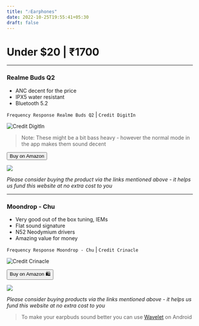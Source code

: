 ```yaml
---
title: "🎶Earphones"
date: 2022-10-25T19:55:41+05:30
draft: false
---
```

<link rel="stylesheet" href="/styles.css">

# Under $20 | ₹1700
___

### Realme Buds Q2
- ANC decent for the price
- IPX5 water resistant
- Bluetooth 5.2

`Frequency Response Realme Buds Q2` | `Credit DigitIn`

![Credit DigitIn](https://static.digit.in/default/5bb838b95631d6719457ee8308604f73ef9710d5.jpeg)


> Note: These might be a bit bass heavy - however the normal mode in the app makes them sound decent

<!-- | _Realme Buds Q2_ | [Amazon](https://amzn.to/3gK3Zle) | [Flipkart](https://www.flipkart.com/realme-buds-q2-active-noise-cancellation-bluetooth-headset/p/itmc147963831a86)|
|----|---|---| -->

<button class="button-58" role="button" onclick="location.href='https://amzn.to/3gK3Zle'" >Buy on Amazon</button>

<!-- Realme Buds Q2 Amazon Small embed -->
<a href="https://www.amazon.in/realme-Active-Noise-Cancellation-Earphones/dp/B091G8TJ33?crid=3U26MJBBF514K&keywords=realme+buds+q2&qid=1666762545&qu=eyJxc2MiOiIyLjc0IiwicXNhIjoiMi4wNSIsInFzcCI6IjEuODAifQ%3D%3D&s=electronics&sprefix=%2Celectronics%2C706&sr=1-1&linkCode=li1&tag=jinjja-21&linkId=43ac1c5759528053cfaab7a2c263a004&language=en_IN&ref_=as_li_ss_il" target="_blank"><img border="0" src="//ws-in.amazon-adsystem.com/widgets/q?_encoding=UTF8&ASIN=B091G8TJ33&Format=_SL110_&ID=AsinImage&MarketPlace=IN&ServiceVersion=20070822&WS=1&tag=jinjja-21&language=en_IN" ></a><img src="https://ir-in.amazon-adsystem.com/e/ir?t=jinjja-21&language=en_IN&l=li1&o=31&a=B091G8TJ33" width="1" height="1" border="0" alt="" style="border:none !important; margin:0px !important;" />

_Please consider buying the product via the links mentioned above - it helps us fund this website at no extra cost to you_

___


### Moondrop - Chu
- Very good out of the box tuning, IEMs
- Flat sound signature
- N52 Neodymium drivers
- Amazing value for money

`Frequency Response Moondrop - Chu` | `Credit Crinacle`

![Credit Crinacle](https://cdn.shopify.com/s/files/1/0153/8863/files/Headphone-Zone-Moondrop-Chu-Banner.jpg?v=1657354246)

<!-- | Moondrop - Chu | [Amazon](https://amzn.to/3TCoNKb) | 
|--|--| -->

<button class="button-58" role="button" onclick="location.href='https://amzn.to/3TCoNKb'" >Buy on Amazon 🛍️</button>

<!-- Moondrop - Chu Amazon Small embed -->
<a href="https://www.amazon.in/Moondrop-CHU-Performance-Dynamic-Earphone/dp/B09XHTHG61?qu=eyJxc2MiOiIyLjkyIiwicXNhIjoiMi4yMyIsInFzcCI6IjAuNTkifQ%3D%3D&linkCode=li1&tag=jinjja-21&linkId=f0609bfb927434b64d931a66d25e4934&language=en_IN&ref_=as_li_ss_il" target="_blank"><img border="0" src="//ws-in.amazon-adsystem.com/widgets/q?_encoding=UTF8&ASIN=B09XHTHG61&Format=_SL110_&ID=AsinImage&MarketPlace=IN&ServiceVersion=20070822&WS=1&tag=jinjja-21&language=en_IN" ></a><img src="https://ir-in.amazon-adsystem.com/e/ir?t=jinjja-21&language=en_IN&l=li1&o=31&a=B09XHTHG61" width="1" height="1" border="0" alt="" style="border:none !important; margin:0px !important;" />

_Please consider buying products via the links mentioned above - it helps us fund this website at no extra cost to you_

> To make your earpbuds sound better you can use [Wavelet](https://play.google.com/store/apps/details?id=com.pittvandewitt.wavelet) on Android
